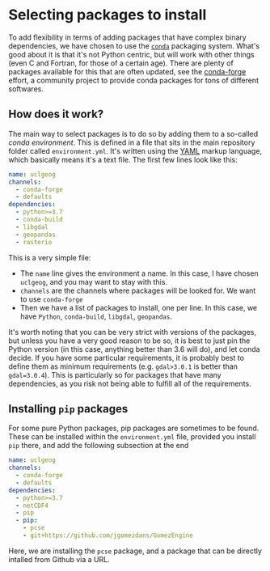 # Selecting packages to install 

To add flexibility in terms of adding packages that have complex binary dependencies, we have chosen to use the [`conda`](https://docs.conda.io/en/latest/) packaging system. What's good about it is that it's not Python centric, but will work with other things (even C and Fortran, for those of a certain age). There are plenty of packages available for this that are often updated, see the [conda-forge](https://conda-forge.org/) effort, a community project to provide conda packages for tons of different softwares.

## How does it work?

The main way to select packages is to do so by adding them to a so-called *conda environment*. This is defined in a file that sits in the main repository folder called `environment.yml`. It's written using the [YAML](https://yaml.org/) markup language, which basically means it's a text file. The first few lines look like this:


```yaml
name: uclgeog
channels:
  - conda-forge
  - defaults
dependencies:
  - python>=3.7
  - conda-build
  - libgdal
  - geopandas
  - rasterio
```

This is a very simple file:

* The `name` line gives the environment a name. In this case, I have chosen `uclgeog`, and you may want to stay with this.
* `channels` are the channels where packages will be looked for. We want to use `conda-forge`
* Then we have a list of packages to install, one per line. In this case, we have `Python`, `conda-build`, `libgdal`, `geopandas`.

It's worth noting that you can be very strict with versions of the packages, but unless you have a very good reason to be so, it is best to just pin the Python version (in this case, anything better than 3.6 will do), and let conda decide. If you have some particular requirements, it is probably best to define them as minimum requirements (e.g. `gdal>3.0.1` is better than `gdal=3.0.4`). This is particularly so for packages that have many dependencies, as you risk not being able to fulfill all of the requirements.

## Installing `pip` packages

For some pure Python packages, pip packages are sometimes to be found. These can be installed within the `environment.yml` file, provided you install `pip` there, and add the following subsection at the end

```yaml
name: uclgeog
channels:
  - conda-forge
  - defaults
dependencies:
  - python>=3.7
  - netCDF4
  - pip
  - pip:
    - pcse
    - git+https://github.com/jgomezdans/GomezEngine
```

Here, we are installing the `pcse` package, and a package that can be directly intalled from Github via a URL.
